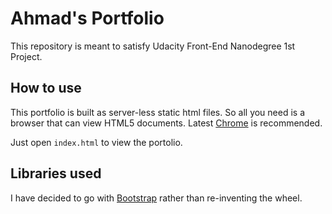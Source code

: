 # Ahmad's Portfolio
This repository is meant to satisfy Udacity Front-End Nanodegree 1st Project.

## How to use
This portfolio is built as server-less static html files. So all you need is a browser that can view HTML5 documents. Latest [Chrome](http://chrome.google.com) is recommended.

Just open `index.html` to view the portolio.


## Libraries used
I have decided to go with [Bootstrap](https://getbootstrap.com) rather than re-inventing the wheel.

